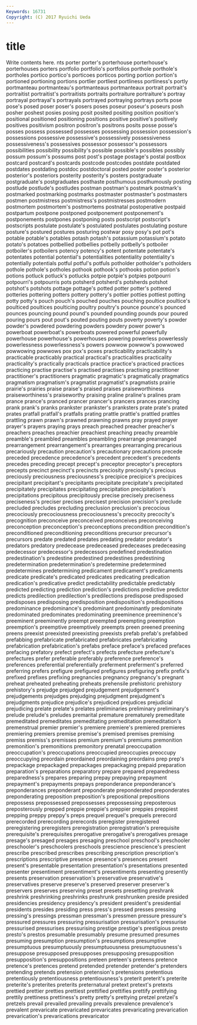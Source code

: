 ```yaml
---
Keywords: 16731 
Copyright: (C) 2017 Ryuichi Ueda
---
```


# title

Write contents here.
nts porter porter's porterhouse porterhouse's porterhouses
porters portfolio portfolio's portfolios porthole porthole's portholes portico portico's porticoes
porticos porting portion portion's portioned portioning portions portlier portliest portliness
portliness's portly portmanteau portmanteau's portmanteaus portmanteaux portrait portrait's portraitist portraitist's
portraitists portraits portraiture portraiture's portray portrayal portrayal's portrayals portrayed portraying
portrays ports pose pose's posed poser poser's posers poses poseur
poseur's poseurs posh posher poshest posies posing posit posited positing
position position's positional positioned positioning positions positive positive's positively positives
positivism positron positron's positrons posits posse posse's posses possess possessed
possesses possessing possession possession's possessions possessive possessive's possessively possessiveness possessiveness's
possessives possessor possessor's possessors possibilities possibility possibility's possible possible's possibles
possibly possum possum's possums post post's postage postage's postal postbox
postcard postcard's postcards postcode postcodes postdate postdated postdates postdating postdoc
postdoctoral posted poster poster's posterior posterior's posteriors posterity posterity's posters
postgraduate postgraduate's postgraduates posthaste posthumous posthumously posting postlude postlude's postludes
postman postman's postmark postmark's postmarked postmarking postmarks postmaster postmaster's postmasters
postmen postmistress postmistress's postmistresses postmodern postmortem postmortem's postmortems postnatal postoperative
postpaid postpartum postpone postponed postponement postponement's postponements postpones postponing posts
postscript postscript's postscripts postulate postulate's postulated postulates postulating posture posture's
postured postures posturing postwar posy posy's pot pot's potable potable's
potables potash potash's potassium potassium's potato potato's potatoes potbellied potbellies
potbelly potbelly's potboiler potboiler's potboilers potency potency's potent potentate potentate's
potentates potential potential's potentialities potentiality potentiality's potentially potentials potful potful's
potfuls potholder potholder's potholders pothole pothole's potholes pothook pothook's pothooks
potion potion's potions potluck potluck's potlucks potpie potpie's potpies potpourri
potpourri's potpourris pots potsherd potsherd's potsherds potshot potshot's potshots pottage
pottage's potted potter potter's pottered potteries pottering potters pottery pottery's
pottier potties pottiest potting potty potty's pouch pouch's pouched pouches
pouching poultice poultice's poulticed poultices poulticing poultry poultry's pounce pounce's
pounced pounces pouncing pound pound's pounded pounding pounds pour poured
pouring pours pout pout's pouted pouting pouts poverty poverty's powder
powder's powdered powdering powders powdery power power's powerboat powerboat's powerboats
powered powerful powerfully powerhouse powerhouse's powerhouses powering powerless powerlessly powerlessness
powerlessness's powers powwow powwow's powwowed powwowing powwows pox pox's poxes
practicability practicability's practicable practicably practical practical's practicalities practicality practicality's practically
practicals practice practice's practiced practices practicing practise practise's practised practises
practising practitioner practitioner's practitioners pragmatic pragmatic's pragmatically pragmatics pragmatism pragmatism's
pragmatist pragmatist's pragmatists prairie prairie's prairies praise praise's praised praises
praiseworthiness praiseworthiness's praiseworthy praising praline praline's pralines pram prance prance's
pranced prancer prancer's prancers prances prancing prank prank's pranks prankster
prankster's pranksters prate prate's prated prates pratfall pratfall's pratfalls prating
prattle prattle's prattled prattles prattling prawn prawn's prawned prawning prawns
pray prayed prayer prayer's prayers praying prays preach preached preacher
preacher's preachers preaches preachier preachiest preaching preachy preamble preamble's preambled
preambles preambling prearrange prearranged prearrangement prearrangement's prearranges prearranging precarious precariously
precaution precaution's precautionary precautions precede preceded precedence precedence's precedent precedent's
precedents precedes preceding precept precept's preceptor preceptor's preceptors precepts precinct
precinct's precincts preciosity preciosity's precious preciously preciousness preciousness's precipice precipice's
precipices precipitant precipitant's precipitants precipitate precipitate's precipitated precipitately precipitates precipitating
precipitation precipitation's precipitations precipitous precipitously precise precisely preciseness preciseness's preciser
precises precisest precision precision's preclude precluded precludes precluding preclusion preclusion's
precocious precociously precociousness precociousness's precocity precocity's precognition preconceive preconceived preconceives
preconceiving preconception preconception's preconceptions precondition precondition's preconditioned preconditioning preconditions precursor
precursor's precursors predate predated predates predating predator predator's predators predatory
predecease predeceased predeceases predeceasing predecessor predecessor's predecessors predefined predestination predestination's
predestine predestined predestines predestining predetermination predetermination's predetermine predetermined predetermines predetermining
predicament predicament's predicaments predicate predicate's predicated predicates predicating predication predication's
predicative predict predictability predictable predictably predicted predicting prediction prediction's predictions
predictive predictor predicts predilection predilection's predilections predispose predisposed predisposes predisposing
predisposition predisposition's predispositions predominance predominance's predominant predominantly predominate predominated predominates
predominating preeminence preeminence's preeminent preeminently preempt preempted preempting preemption preemption's
preemptive preemptively preempts preen preened preening preens preexist preexisted preexisting
preexists prefab prefab's prefabbed prefabbing prefabricate prefabricated prefabricates prefabricating prefabrication
prefabrication's prefabs preface preface's prefaced prefaces prefacing prefatory prefect prefect's
prefects prefecture prefecture's prefectures prefer preferable preferably preference preference's preferences
preferential preferentially preferment preferment's preferred preferring prefers prefigure prefigured prefigures
prefiguring prefix prefix's prefixed prefixes prefixing pregnancies pregnancy pregnancy's pregnant
preheat preheated preheating preheats prehensile prehistoric prehistory prehistory's prejudge prejudged
prejudgement prejudgement's prejudgements prejudges prejudging prejudgment prejudgment's prejudgments prejudice prejudice's
prejudiced prejudices prejudicial prejudicing prelate prelate's prelates preliminaries preliminary preliminary's
prelude prelude's preludes premarital premature prematurely premeditate premeditated premeditates premeditating
premeditation premeditation's premenstrual premier premier's premiere premiere's premiered premieres premiering
premiers premise premise's premised premises premising premiss premiss's premisses premium
premium's premiums premonition premonition's premonitions premonitory prenatal preoccupation preoccupation's preoccupations
preoccupied preoccupies preoccupy preoccupying preordain preordained preordaining preordains prep prep's
prepackage prepackaged prepackages prepackaging prepaid preparation preparation's preparations preparatory prepare
prepared preparedness preparedness's prepares preparing prepay prepaying prepayment prepayment's prepayments
prepays preponderance preponderance's preponderances preponderant preponderate preponderated preponderates preponderating preposition
preposition's prepositional prepositions prepossess prepossessed prepossesses prepossessing preposterous preposterously prepped
preppie preppie's preppier preppies preppiest prepping preppy preppy's preps prequel
prequel's prequels prerecord prerecorded prerecording prerecords preregister preregistered preregistering preregisters
preregistration preregistration's prerequisite prerequisite's prerequisites prerogative prerogative's prerogatives presage presage's
presaged presages presaging preschool preschool's preschooler preschooler's preschoolers preschools prescience
prescience's prescient prescribe prescribed prescribes prescribing prescription prescription's prescriptions prescriptive
presence presence's presences present present's presentable presentation presentation's presentations presented
presenter presentiment presentiment's presentiments presenting presently presents preservation preservation's preservative
preservative's preservatives preserve preserve's preserved preserver preserver's preservers preserves preserving
preset presets presetting preshrank preshrink preshrinking preshrinks preshrunk preshrunken preside
presided presidencies presidency presidency's president president's presidential presidents presides presiding
press press's pressed presses pressing pressing's pressings pressman pressman's pressmen
pressure pressure's pressured pressures pressuring pressurisation pressurisation's pressurise pressurised pressurises
pressurising prestige prestige's prestigious presto presto's prestos presumable presumably presume
presumed presumes presuming presumption presumption's presumptions presumptive presumptuous presumptuously presumptuousness
presumptuousness's presuppose presupposed presupposes presupposing presupposition presupposition's presuppositions preteen preteen's
preteens pretence pretence's pretences pretend pretended pretender pretender's pretenders pretending
pretends pretension pretension's pretensions pretentious pretentiously pretentiousness pretentiousness's preterit preterit's
preterite preterite's preterites preterits preternatural pretext pretext's pretexts prettied prettier
pretties prettiest prettified prettifies prettify prettifying prettily prettiness prettiness's pretty
pretty's prettying pretzel pretzel's pretzels prevail prevailed prevailing prevails prevalence
prevalence's prevalent prevaricate prevaricated prevaricates prevaricating prevarication prevarication's prevarications prevaricator
